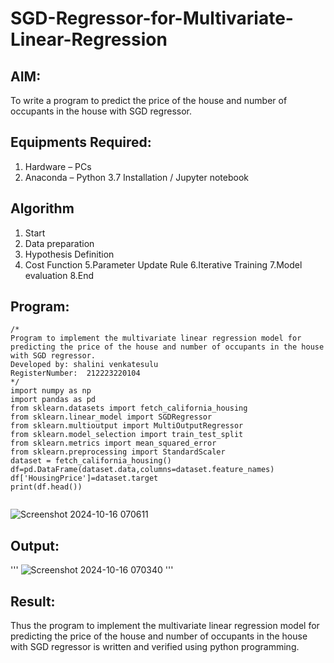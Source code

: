 # SGD-Regressor-for-Multivariate-Linear-Regression

## AIM:
To write a program to predict the price of the house and number of occupants in the house with SGD regressor.

## Equipments Required:
1. Hardware – PCs
2. Anaconda – Python 3.7 Installation / Jupyter notebook

## Algorithm
1. Start
2. Data preparation
3. Hypothesis Definition
4. Cost Function
5.Parameter Update Rule
6.Iterative Training
7.Model evaluation
8.End

## Program:
```
/*
Program to implement the multivariate linear regression model for predicting the price of the house and number of occupants in the house with SGD regressor.
Developed by: shalini venkatesulu
RegisterNumber:  212223220104
*/
import numpy as np
import pandas as pd
from sklearn.datasets import fetch_california_housing
from sklearn.linear_model import SGDRegressor
from sklearn.multioutput import MultiOutputRegressor
from sklearn.model_selection import train_test_split
from sklearn.metrics import mean_squared_error
from sklearn.preprocessing import StandardScaler
dataset = fetch_california_housing()
df=pd.DataFrame(dataset.data,columns=dataset.feature_names)
df['HousingPrice']=dataset.target
print(df.head())


```
![Screenshot 2024-10-16 070611](https://github.com/user-attachments/assets/49b56fe7-2004-4f8f-bc64-233a47ff18de)



## Output:
'''
![Screenshot 2024-10-16 070340](https://github.com/user-attachments/assets/771a04d3-5a2d-40b3-ae46-90d32b36eccb)
'''



## Result:
Thus the program to implement the multivariate linear regression model for predicting the price of the house and number of occupants in the house with SGD regressor is written and verified using python programming.
